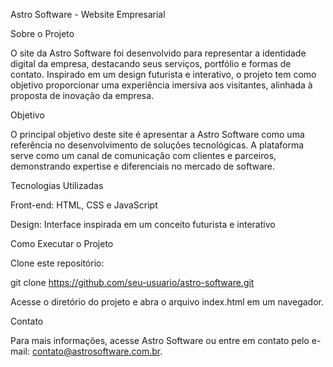 Astro Software - Website Empresarial

Sobre o Projeto

O site da Astro Software foi desenvolvido para representar a identidade digital da empresa, destacando seus serviços, portfólio e formas de contato. Inspirado em um design futurista e interativo, o projeto tem como objetivo proporcionar uma experiência imersiva aos visitantes, alinhada à proposta de inovação da empresa.

Objetivo

O principal objetivo deste site é apresentar a Astro Software como uma referência no desenvolvimento de soluções tecnológicas. A plataforma serve como um canal de comunicação com clientes e parceiros, demonstrando expertise e diferenciais no mercado de software.

Tecnologias Utilizadas

Front-end: HTML, CSS e JavaScript

Design: Interface inspirada em um conceito futurista e interativo

Como Executar o Projeto

Clone este repositório:

git clone https://github.com/seu-usuario/astro-software.git

Acesse o diretório do projeto e abra o arquivo index.html em um navegador.

Contato

Para mais informações, acesse Astro Software ou entre em contato pelo e-mail: contato@astrosoftware.com.br.
